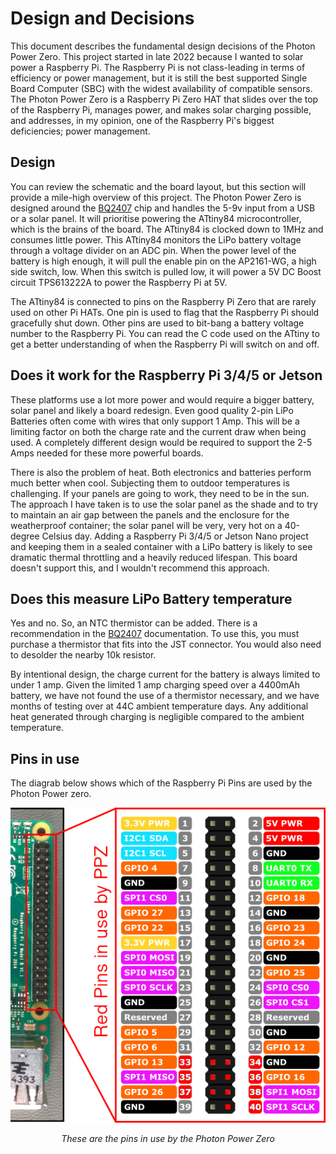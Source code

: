 # Design and Decisions

This document describes the fundamental design decisions of the Photon Power Zero. This project started in late 2022 because I wanted to solar power a Raspberry Pi. The Raspberry Pi is not class-leading in terms of efficiency or power management, but it is still the best supported Single Board Computer (SBC) with the widest availability of compatible sensors. The Photon Power Zero is a Raspberry Pi Zero HAT that slides over the top of the Raspberry Pi, manages power, and makes solar charging possible, and  addresses, in my opinion, one of the Raspberry Pi's biggest deficiencies; power management.

## Design

You can review the schematic and the board layout, but this section will provide a mile-high overview of this project. The Photon Power Zero is designed around the [BQ2407](https://www.ti.com/lit/ds/symlink/bq24074.pdf) chip and handles the 5-9v input from a USB or a solar panel. It will prioritise powering the ATtiny84 microcontroller, which is the brains of the board. The ATtiny84 is clocked down to 1MHz and consumes little power. This ATtiny84 monitors the LiPo battery voltage through a voltage divider on an ADC pin. When the power level of the battery is high enough, it will pull the enable pin on the AP2161-WG, a high side switch, low. When this switch is pulled low, it will power a 5V DC Boost circuit TPS613222A to power the Raspberry Pi at 5V.

The ATtiny84 is connected to pins on the Raspberry Pi Zero that are rarely used on other Pi HATs. One pin is used to flag that the Raspberry Pi should gracefully shut down. Other pins are used to bit-bang a battery voltage number to the Raspberry Pi. You can read the C code used on the ATtiny to get a better understanding of when the Raspberry Pi will switch on and off.

## Does it work for the Raspberry Pi 3/4/5 or Jetson

These platforms use a lot more power and would require a bigger battery, solar panel and likely a board redesign. Even good quality 2-pin LiPo Batteries often come with wires that only support 1 Amp. This will be a limiting factor on both the charge rate and the current draw when being used. A completely different design would be required to support the 2-5 Amps needed for these more powerful boards.

There is also the problem of heat. Both electronics and batteries perform much better when cool. Subjecting them to outdoor temperatures is challenging. If your panels are going to work, they need to be in the sun. The approach I have taken is to use the solar panel as the shade and to try to maintain an air gap between the panels and the enclosure for the weatherproof container; the solar panel will be very, very hot on a 40-degree Celsius day. Adding a Raspberry Pi 3/4/5 or Jetson Nano project and keeping them in a sealed container with a LiPo battery is likely to see dramatic thermal throttling and a heavily reduced lifespan. This board doesn't support this, and I wouldn't recommend this approach.

## Does this measure LiPo Battery temperature

Yes and no. So, an NTC thermistor can be added. There is a recommendation in the [BQ2407](https://www.ti.com/lit/ds/symlink/bq24074.pdf) documentation. To use this, you must purchase a thermistor that fits into the JST connector. You would also need to desolder the nearby 10k resistor.

By intentional design, the charge current for the battery is always limited to under 1 amp. Given the limited 1 amp charging speed over a 4400mAh battery, we have not found the use of a thermistor necessary, and we have months of testing over at 44C ambient temperature days. Any additional heat generated through charging is negligible compared to the ambient temperature.

## Pins in use

The diagrab below shows which of the Raspberry Pi Pins are used by the Photon Power zero.

![Alt text](img/Pins_in_use_by_PPZ.png?raw=true "Title")<p style="text-align:center; font-style:italic;">These are the pins in use by the Photon Power Zero
